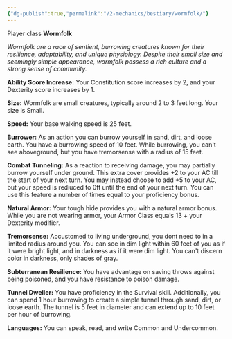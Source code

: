 ```yaml
---
{"dg-publish":true,"permalink":"/2-mechanics/bestiary/wormfolk/"}
---
```


Player class
**Wormfolk**

_Wormfolk are a race of sentient, burrowing creatures known for their resilience, adaptability, and unique physiology. Despite their small size and seemingly simple appearance, wormfolk possess a rich culture and a strong sense of community._

**Ability Score Increase:** Your Constitution score increases by 2, and your Dexterity score increases by 1.

**Size:** Wormfolk are small creatures, typically around 2 to 3 feet long. Your size is Small.

**Speed:** Your base walking speed is 25 feet.

**Burrower:** As an action you can burrow yourself in sand, dirt, and loose earth. 
You have a burrowing speed of 10 feet. While burrowing, you can't see aboveground, but you have tremorsense with a radius of 15 feet. 

**Combat Tunneling:** As a reaction to receiving damage, you may partially burrow yourself under ground. This extra cover provides +2 to your AC till the start of your next turn. You may instead choose to add +5 to your AC, but your speed is rediuced to 0ft until the end of your next turn.
You can use this feature a number of times equal to your proficiency bonus.

**Natural Armor:** Your tough hide provides you with a natural armor bonus. While you are not wearing armor, your Armor Class equals 13 + your Dexterity modifier.

**Tremorsense:** Accustomed to living underground, you dont need to in a limited radius around you. You can see in dim light within 60 feet of you as if it were bright light, and in darkness as if it were dim light. You can't discern color in darkness, only shades of gray.

**Subterranean Resilience:** You have advantage on saving throws against being poisoned, and you have resistance to poison damage.

**Tunnel Dweller:** You have proficiency in the Survival skill. Additionally, you can spend 1 hour burrowing to create a simple tunnel through sand, dirt, or loose earth. The tunnel is 5 feet in diameter and can extend up to 10 feet per hour of burrowing.

**Languages:** You can speak, read, and write Common and Undercommon.
